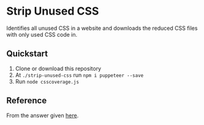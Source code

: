 # Strip Unused CSS

Identifies all unused CSS in a website and downloads the reduced CSS files with only used CSS code in.

## Quickstart

1. Clone or download this repository
1. At `./strip-unused-css` run `npm i puppeteer --save`
1. Run `node csscoverage.js`

## Reference

From the answer given [here](https://stackoverflow.com/questions/45106841/chrome-devtools-coverage-how-to-save-or-capture-code-used-code).
